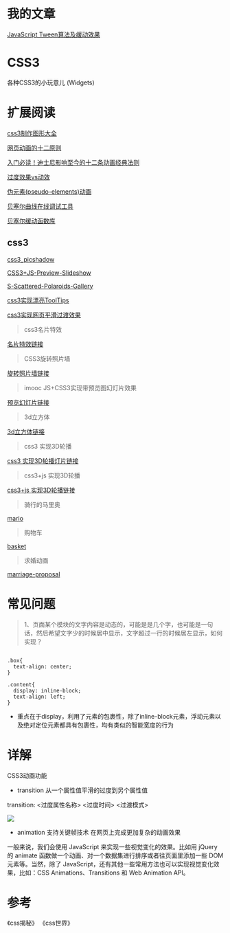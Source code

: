 ﻿# 我的文章
[JavaScript Tween算法及缓动效果](https://segmentfault.com/a/1190000018945889)

# CSS3

各种CSS3的小玩意儿 (Widgets)


# 扩展阅读

[css3制作图形大全](http://www.jqhtml.com/8045.html)

[网页动画的十二原则](https://cssanimation.rocks/cn/principles/)

[入门必读！迪士尼影响至今的十二条动画经典法则](https://www.zcool.com.cn/article/ZNDI1ODAw.html)

[过度效果vs动效](https://cssanimation.rocks/cn/transition-vs-animation/)

[伪元素(pseudo-elements)动画](https://cssanimation.rocks/cn/pseudo-elements/)

[贝塞尔曲线在线调试工具](https://cubic-bezier.com/#.17,.67,.83,.67)

[贝塞尔缓动函数库](https://easings.net/)

## css3
[css3_picshadow](https://alexz33.github.io/CSS3_demo/css3_picshadow.html)

[CSS3+JS-Preview-Slideshow](https://alexz33.github.io/CSS3_demo/CSS3+JS-Preview-Slideshow/index.html)

[S-Scattered-Polaroids-Gallery](https://alexz33.github.io/CSS3_demo/CSS3+JS-Scattered-Polaroids-Gallery/index.html)

[css3实现漂亮ToolTips](https://alexz33.github.io/CSS3_demo/css3实现漂亮ToolTips.html)

[css3实现网页平滑过渡效果](https://alexz33.github.io/CSS3_demo/css3实现网页平滑过渡效果.html)

>css3名片特效


[名片特效链接](https://alexz33.github.io/CSS3_demo/css3名片特效.html)


>CSS3旋转照片墙



[旋转照片墙链接](https://alexz33.github.io/CSS3_demo/CSS3旋转照片墙.html)



>imooc JS+CSS3实现带预览图幻灯片效果<br>


[预览幻灯片链接](https://alexz33.github.io/CSS3_demo/CSS3+JS-Preview-Slideshow/index.html)


> 3d立方体

[3d立方体链接](https://alexz33.github.io/CSS3_demo/3dRect.html)

>css3 实现3D轮播


[css3 实现3D轮播灯片链接](https://alexz33.github.io/CSS3_demo/css3实现3D轮播.html)


> css3+js 实现3D轮播

[css3+js 实现3D轮播链接](https://alexz33.github.io/CSS3_demo/css3+js实现3D轮播.html)


> 骑行的马里奥

[mario](https://alexz33.github.io/CSS3_demo/mario/index.html)

> 购物车

[basket](https://alexz33.github.io/CSS3_demo/basket/index.html)

> 求婚动画

[marriage-proposal](https://alexz33.github.io/CSS3_demo/marriage-proposal/index.html)

# 常见问题
> 1、页面某个模块的文字内容是动态的，可能是是几个字，也可能是一句话，然后希望文字少的时候居中显示，文字超过一行的时候居左显示，如何实现？

````

.box{
  text-align: center;
}

.content{
  display: inline-block;
  text-align: left;
}
````

- 重点在于display，利用了元素的包裹性，除了inline-block元素，浮动元素以及绝对定位元素都具有包裹性，均有类似的智能宽度的行为




# 详解

CSS3动画功能

- transition  从一个属性值平滑的过度到另个属性值

transition: <过度属性名称> <过度时间> <过渡模式>

![](http://on891bjlf.bkt.clouddn.com/css3/5.png)

- animation  支持关键帧技术 在网页上完成更加复杂的动画效果

一般来说，我们会使用 JavaScript 来实现一些视觉变化的效果。比如用 jQuery 的 animate 函数做一个动画、对一个数据集进行排序或者往页面里添加一些 DOM 元素等。当然，除了 JavaScript，还有其他一些常用方法也可以实现视觉变化效果，比如：CSS Animations、Transitions 和 Web Animation API。



# 参考

《css揭秘》
《css世界》




